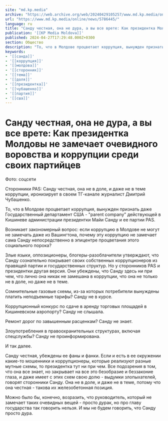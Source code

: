 ```yaml
---
site: "md.kp.media"
archive: "https://web.archive.org/web/20240429105257/www.md.kp.media/online/news/5786445/"
url: "https://www.md.kp.media/online/news/5786445/"
language: ru
title: "Санду честная, она не дура, а вы все врете: Как президентка Молдовы не замечает очевидного воровства и коррупции среди своих партийцев"
publication: '[[KP Media Moldova]]'
published: 2024-04-27T17:29:48.000Z+0300
section: Общество
description: "То, что в Молдове процветает коррупция, вынужден признать даже Государственный департамент США - \"parent company\" действующей в Кишиневе администрации президентки Майи Санду и ее партии PAS"
keywords:
- '[[санда]]'
- '[[коррупция]]'
- '[[молдова]]'
- '[[сторонник]]'
- '[[тема]]'
- '[[доля]]'
- '[[президентка]]'
- '[[чубашенко]]'
- '[[партия]]'
- '[[сша]]'
---
```


# Санду честная, она не дура, а вы все врете: Как президентка Молдовы не замечает очевидного воровства и коррупции среди своих партийцев

Фото: соцсети

Сторонники PAS: Санду честная, она не в доле, и даже не в теме коррупции, иронизирует в своем ТГ-канале журналист Дмитрий Чубашенко.

То, что в Молдове процветает коррупция, вынужден признать даже Государственный департамент США - "parent company" действующей в Кишиневе администрации президентки Майи Санду и ее партии PAS.

Возникает закономерный вопрос: если коррупцию в Молдове не могут не замечать даже из Вашингтона, почему эту коррупцию не замечает сама Санду непосредственно в эпицентре процветания этого социального порока?

Злые языки, оппозиционеры, блогеры-разоблачители утверждают, что Санду сознательно покрывает своих собственных коррупционеров из правящей партии и государственных структур. Но у сторонников PAS и президентки другая версия. Они убеждены, что Санду здесь ни при чем, что лично она никак не замешана в коррупции, что она не только не в доле, но даже не в теме.

Сомнительные газовые схемы, из-за которых потребители вынуждены платить неподъемные тарифы? Санду не в курсе.

Коррупционный конкурс по сдаче в аренду торговых площадей в Кишиневском аэропорту? Санду не слышала.

Ремонт дорог по завышенным расценкам? Санду не знает.

Злоупотребления в правоохранительных структурах, включая спецслужбы? Санду не проинформирована.

И так далее.

Санду честная, убеждены ее фаны и фанки. Если и есть в ее окружении какие-то мошенники и коррупционеры, которые реализуют разные мутные схемы, то президентка тут ни при чем. Все подозрения в том, что она все знает, но закрывает на все это безобразие и беззаконие глаза, и даже имеет с этих схем свою долю - выдумки злопыхателей, говорят сторонники Санду. Она не в доле, и даже не в теме, потому что она честная - такова их железобетонная позиция.

Можно было бы, конечно, возразить, что руководитель, который не замечает таких очевидных вещей - просто дурак, но про главу государства так говорить нельзя. И мы не будем говорить, что Санду просто дура.